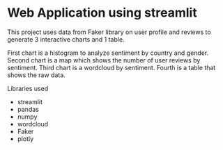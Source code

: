 # Web Application using streamlit

This project uses data from Faker library on user profile and reviews to generate 3 interactive charts and 1 table.

First chart is a histogram to analyze sentiment by country and gender.
Second chart is a map which shows the number of user reviews by sentiment.
Third chart is a wordcloud by sentiment.
Fourth is a table that shows the raw data.

Libraries used
* streamlit
* pandas
* numpy
* wordcloud
* Faker
* plotly

